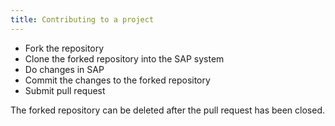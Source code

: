 ```yaml
---
title: Contributing to a project
---
```


* Fork the repository
* Clone the forked repository into the SAP system
* Do changes in SAP
* Commit the changes to the forked repository
* Submit pull request

The forked repository can be deleted after the pull request has been closed.